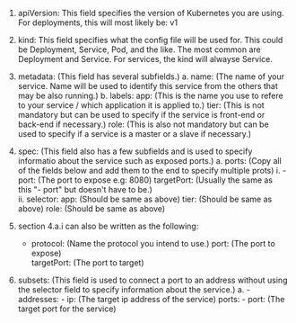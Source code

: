 1. apiVersion: 
    This field specifies the version of Kubernetes you are using. For deployments, this will most likely be: v1

2. kind:
    This field specifies what the config file will be used for. This could be Deployment, Service, Pod, and the like. The most common are Deployment and Service. For services, the kind will alwayse Service.

3. metadata: (This field has several subfields.)
    a. name: (The name of your service. Name will be used to identify this service from the others that may be also running.)
    b. labels:
        app: (This is the name you use to refere to your service / which application it is applied to.)
        tier: (This is not mandatory but can be used to specify if the service is front-end or back-end if necessary.)
        role: (This is also not mandatory but can be used to specify if a service is a master or a slave if necessary.)

4. spec: (This field also has a few subfields and is used to specify informatio about the service such as exposed ports.)
    a. ports: (Copy all of the fields below and add them to the end to specify multiple prots)
        i. - port: (The port to expose e.g: 8080)
             targetPort: (Usually the same as this "- port" but doesn't have to be.)           
        ii. selector:
                app: (Should be same as above)
                tier: (Should be same as above)
                role: (Should be same as above)

5. section 4.a.i can also be written as the following:
    - protocol: (Name the protocol you intend to use.)
      port: (The port to expose)              
      targetPort: (The port to target)

6. subsets: (This field is used to connect a port to an address without using the selector field to specify information about the service.)
    a. - addresses:
            - ip: (The target ip address of the service)
         ports:
            - port: (The target port for the service)